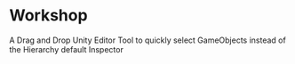 # Workshop
A Drag and Drop Unity Editor Tool to quickly select GameObjects instead of the Hierarchy default Inspector
